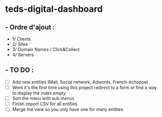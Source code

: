 # teds-digital-dashboard

## - Ordre d'ajout :
- 1/ Clients
- 2/ Sites
- 3/ Domain Names / Click&Collect
- 4/ Servers


## - TO DO :
- [ ] Add new entities (Mail, Social network, Adwords, French-échoppe)
- [ ] Went it's the first time using this project redirect to a form or find a way to display the index empty
- [ ] Sort the menu with sub menus
- [ ] Finish import CSV for all entities
- [ ] Merge the view so you only have one for many entities
